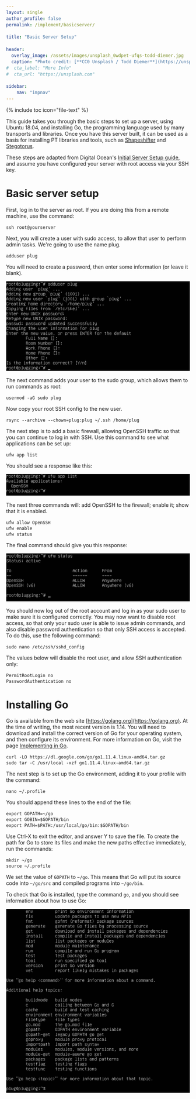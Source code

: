 ```yaml
---
layout: single
author_profile: false
permalink: /implement/basicserver/

title: "Basic Server Setup"

header:
  overlay_image: /assets/images/unsplash_0wdpet-ufqs-todd-diemer.jpg
  caption: "Photo credit: [**CC0 Unsplash / Todd Diemer**](https://unsplash.com/@todd_diemer)"
#  cta_label: "More Info"
#  cta_url: "https://unsplash.com"

sidebar:
    nav: "impnav"
---
```


{% include toc icon="file-text" %}

This guide takes you through the basic steps to set up a server, using Ubuntu 18.04, and installing Go, the programming language used by many transports and libraries. Once you have this server built, it can be used as a basis for installing PT libraries and tools, such as [Shapeshifter](https://github.com/OperatorFoundation/shapeshifter-dispatcher) and [Stegotorus](https://github.com/TheTorProject/stegotorus).


These steps are adapted from Digital Ocean's [Initial Server Setup guide](https://www.digitalocean.com/community/tutorials/initial-server-setup-with-ubuntu-18-04), and assume you have configured your server with root access via your SSH key.


# Basic server setup #

First, log in to the server as root. If you are doing this from a remote machine, use the command:

~~~~~
ssh root@yourserver
~~~~~

Next, you will create a user with sudo access, to allow that user to perform admin tasks. We're going to use the name plug. 

~~~~
adduser plug
~~~~
You will need to create a password, then enter some information (or leave it blank).

<img src="/assets/images/server/01_adduser.png" alt="Adding a user">


The next command adds your user to the sudo group, which allows them to run commands as root:
~~~~
usermod -aG sudo plug
~~~~

Now copy your root SSH config to the new user.

~~~~
rsync --archive --chown=plug:plug ~/.ssh /home/plug
~~~~

The next step is to add a basic firewall, allowing OpenSSH traffic so that you can continue to log in with SSH. Use this command to see what applications can be set up:

~~~~
ufw app list
~~~~

You should see a response like this:

<img src="/assets/images/server/02_ufwapplist.png" alt="Available applications: OpenSSH">

The next three commands will: add OpenSSH to the firewall; enable it; show that it is enabled.

~~~~
ufw allow OpenSSH
ufw enable
ufw status
~~~~

The final command should give you this response:

<img src="/assets/images/server/03_ufwstatus.png" alt="UFW status showing OpenSSH active">

You should now log out of the root account and log in as your sudo user to make sure it is configured correctly. You may now want to disable root access, so that only your sudo user is able to issue admin commands, and also disable password authentication so that only SSH access is accepted. To do this, use the following command:

~~~~
sudo nano /etc/ssh/sshd_config
~~~~

The values below will disable the root user, and allow SSH authentication only:

~~~~
PermitRootLogin no
PasswordAuthentication no
~~~~



# Installing Go #

Go is available from the web site [https://golang.org](https://golang.org). At the time of writing, the most recent version is 1.14. You will need to download and install the correct version of Go for your operating system, and then configure its environment. For more information on Go, visit the page [Implementing in Go](/implement/go/).

~~~~
curl -LO https://dl.google.com/go/go1.11.4.linux-amd64.tar.gz
sudo tar -C /usr/local -xzf go1.11.4.linux-amd64.tar.gz
~~~~

The next step is to set up the Go environment, adding it to your profile with the command:

~~~~
nano ~/.profile
~~~~

You should append these lines to the end of the file:

~~~~
export GOPATH=~/go
export GOBIN=$GOPATH/bin
export PATH=$PATH:/usr/local/go/bin:$GOPATH/bin
~~~~

Use Ctrl-X to exit the editor, and answer Y to save the file. To create the path for Go to store its files and make the new paths effective immediately, run the commands:

~~~~
mkdir ~/go
source ~/.profile
~~~~

We set the value of ```GOPATH``` to ```~/go```. This means that Go will put its source code into ```~/go/src``` and compiled programs into ```~/go/bin```.

To check that Go is installed, type the command ```go```, and you should see information about how to use Go:

<img src="/assets/images/server/04_goinstall.png" alt="Help screen for Go">

